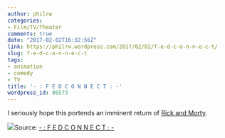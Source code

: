 ```yaml
---
author: philrw
categories:
- Film/TV/Theater
comments: true
date: "2017-02-02T16:32:56Z"
link: https://philrw.wordpress.com/2017/02/02/f-e-d-c-o-n-n-e-c-t/
slug: f-e-d-c-o-n-n-e-c-t
tags:
- animation
- comedy
- TV
title: '- : F E D C O N N E C T : -'
wordpress_id: 86573
---
```


I seriously hope this portends an imminent return of [Rick and Morty](https://en.wikipedia.org/wiki/Rick_and_Morty).

[![](/images/share.jpg)](http://fedconnect.galacticfederation.com/)Source: [- : F E D C O N N E C T : -](http://fedconnect.galacticfederation.com)
